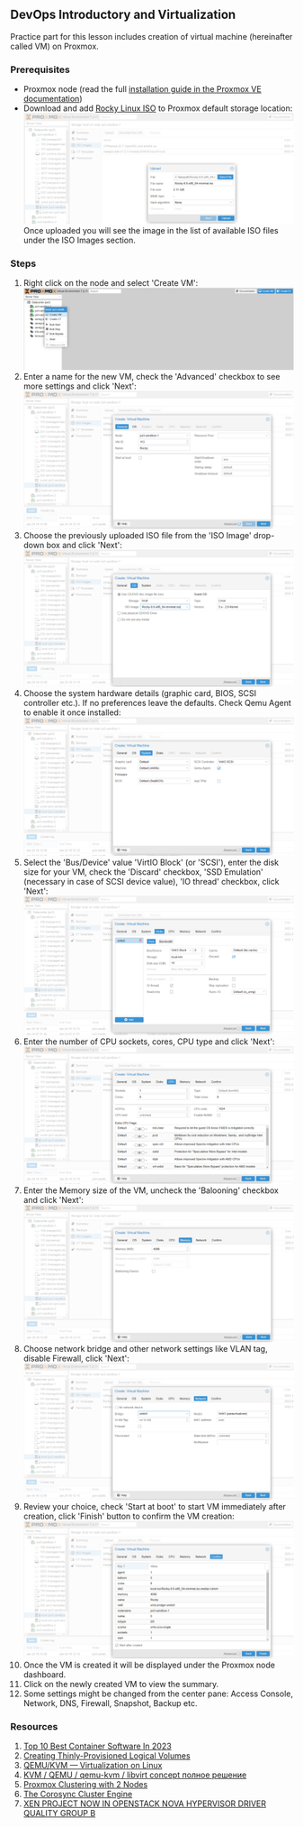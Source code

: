 ## DevOps Introductory and Virtualization ##

Practice part for this lesson includes creation of virtual machine (hereinafter called VM) on Proxmox.

### Prerequisites ###

- Proxmox node (read the full [installation guide in the Proxmox VE documentation](https://pve.proxmox.com/pve-docs/chapter-pve-installation.html))
- Download and add [Rocky Linux ISO](https://download.rockylinux.org/pub/rocky/9/isos/x86_64/Rocky-9.1-x86_64-minimal.iso) to Proxmox default storage location:
    ![Upload_ISO](./images/0-Upload.png)
    Once uploaded you will see the image in the list of available ISO files under the ISO Images section.

### Steps ###

1. Right click on the node and select 'Create VM':
    ![Start_creation](./images/0-Create.png)
2. Enter a name for the new VM, check the 'Advanced' checkbox to see more settings and click 'Next':
    ![General](./images/1-General.png)
3. Choose the previously uploaded ISO file from the 'ISO Image' drop-down box and click 'Next':
    ![OS](./images/2-OS.png)
4. Choose the system hardware details (graphic card, BIOS, SCSI controller etc.). If no preferences leave the defaults. Check Qemu Agent to enable it once installed:
    ![System](./images/3-System.png)
5. Select the 'Bus/Device' value 'VirtIO Block' (or 'SCSI'), enter the disk size for your VM, check the 'Discard' checkbox, 'SSD Emulation' (necessary in case of SCSI device value), 'IO thread' checkbox, click 'Next':
    ![Disks](./images/4-Disks.png)
6. Enter the number of CPU sockets, cores, CPU type and click 'Next':
    ![System](./images/5-CPU.png)
7. Enter the Memory size of the VM, uncheck the 'Balooning' checkbox and click 'Next':
    ![System](./images/6-Memory.png)
8. Choose network bridge and other network settings like VLAN tag, disable Firewall, click 'Next':
    ![System](./images/7-Network.png)
9. Review your choice, check 'Start at boot' to start VM immediately after creation, click 'Finish' button to confirm the VM creation:
    ![System](./images/8-Confirm.png)
10. Once the VM is created it will be displayed under the Proxmox node dashboard.
11. Click on the newly created VM to view the summary.
12. Some settings might be changed from the center pane: Access Console, Network, DNS, Firewall, Snapshot, Backup etc.

### Resources ###

1. [Top 10 Best Container Software In 2023](https://www.softwaretestinghelp.com/container-software)
2. [Creating Thinly-Provisioned Logical Volumes](https://access.redhat.com/documentation/en-us/red_hat_enterprise_linux/6/html/logical_volume_manager_administration/thinly_provisioned_volume_creation)
3. [QEMU/KVM — Virtualization on Linux](https://casinesque.medium.com/first-approach-with-qemu-kvm-virtualization-on-linux-733ba2ffb739)
4. [KVM / QEMU / qemu-kvm / libvirt concept полное решение](https://russianblogs.com/article/45781292408)
5. [Proxmox Clustering with 2 Nodes](https://www.apalrd.net/posts/2022/pve_quorum)
6. [The Corosync Cluster Engine](https://github.com/corosync/corosync)
7. [XEN PROJECT NOW IN OPENSTACK NOVA HYPERVISOR DRIVER QUALITY GROUP B](https://xenproject.org/2015/05/20/xen-project-now-in-openstack-nova-hypervisor-driver-quality-group-b/)


